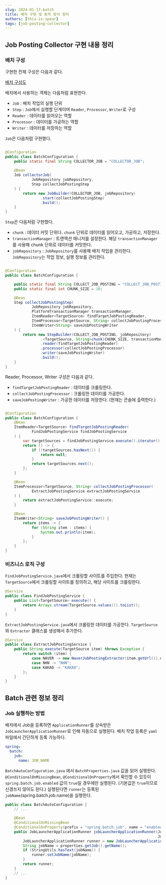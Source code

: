 ```yaml
---
slug: 2024-01-17-batch
title: 배치 구현 및 동작 방식 정리
authors: [this-is-spear]
tags: [job-posting-collector]
---
```



## Job Posting Collector 구현 내용 정리

### 배치 구성

구현한 전체 구성은 다음과 같다.

[배치 구성도](./img/2024-01-17-blog-description-01.png)

배치에서 사용하는 객체는 다음처럼 표현한다.

- `Job` : 배치 작업의 실행 단위
- `Step` : `Job`에서 실행할 단계이며 `Reader`, `Processor`, `Writer`로 구성
- `Reader` : 데이터를 읽어오는 역할
- `Processor` : 데이터를 가공하는 역할
- `Writer` : 데이터를 저장하는 역할

`Job`은 다음처럼 구현했다.

```java

@Configuration
public class BatchConfiguration {
    public static final String COLLECTOR_JOB = "COLLECTOR_JOB";
    
    @Bean
    Job collectorJob(
            JobRepository jobRepository,
            Step collectJobPostingStep
    ) {
        return new JobBuilder(COLLECTOR_JOB, jobRepository)
                .start(collectJobPostingStep)
                .build();
    }
}
```

`Step`은 다음처럼 구현했다.

- `chunk` : 데이터 커밋 단위다. `chunk` 단위로 데이터를 읽어오고, 가공하고, 저장한다.
- `transactionManager` : 트랜잭션 매니저를 설정한다. 해당 `transactionManager`를 사용해 chunk 단위로 데이터를 커밋한다.
- `jobRepository` : `JobRepository`를 사용해 배치 작업을 관리한다. `JobRepository`는 작업 정보, 실행 정보를 관리한다.

```java

@Configuration
public class BatchConfiguration {

    public static final String COLLECT_JOB_POSTING = "COLLECT_JOB_POSTING";
    public static final int CHUNK_SIZE = 10;

    @Bean
    Step collectJobPostingStep(
            JobRepository jobRepository,
            PlatformTransactionManager transactionManager,
            ItemReader<TargetSource> findTargetJobPostingReader,
            ItemProcessor<TargetSource, String> collectJobPostingProcessor,
            ItemWriter<String> saveJobPostingWriter
    ) {
        return new StepBuilder(COLLECT_JOB_POSTING, jobRepository)
                .<TargetSource, String>chunk(CHUNK_SIZE, transactionManager)
                .reader(findTargetJobPostingReader)
                .processor(collectJobPostingProcessor)
                .writer(saveJobPostingWriter)
                .build();
    }
}
```

Reader, Processor, Writer 구성은 다음과 같다.

- `findTargetJobPostingReader` : 데이터를 크롤링한다.
- `collectJobPostingProcessor` : 크롤링한 데이터를 가공한다.
- `saveJobPostingWriter` : 가공한 데이터를 저장한다. (현재는 콘솔에 출력한다.)

```java

@Configuration
public class BatchConfiguration {
    @Bean
    ItemReader<TargetSource> findTargetJobPostingReader(
            FindJobPostingService findJobPostingService
    ) {
        var targetSources = findJobPostingService.execute().iterator();
        return () -> {
            if (!targetSources.hasNext()) {
                return null;
            }
            return targetSources.next();
        };
    }

    @Bean
    ItemProcessor<TargetSource, String> collectJobPostingProcessor(
            ExtractJobPostingService extractJobPostingService
    ) {
        return extractJobPostingService::execute;
    }

    @Bean
    ItemWriter<String> saveJobPostingWriter() {
        return items -> {
            for (String item : items) {
                System.out.println(item);
            }
        };
    }
}
```

### 비즈니스 로직 구성

`FindJobPostingService.java`에서 크롤링할 사이트를 주입한다.
현재는 `TargetSource`에서 크롤링할 사이트를 정의하고, 해당 사이트를 크롤링한다.

```java
@Service
public class FindJobPostingService {
    public List<TargetSource> execute() {
        return Arrays.stream(TargetSource.values()).toList();
    }
}

```

`ExtractJobPostingService.java`에서 크롤링한 데이터를 가공한다.
`TargetSource`와 `Extractor` 클래스를 생성해서 추가한다.

```java
@Service
public class ExtractJobPostingService {
    public String execute(TargetSource item) throws Exception {
        return switch (item) {
            case NAVER -> new NaverJobPostingExtractor(item.getUrl()).extract();
            case NHN -> "NHN";
            case KAKAO -> "KAKAO";
        };
    }
}
```

## Batch 관련 정보 정리

### Job 실행하는 방법

배치에서 Job을 등록하면 `ApplicationRunner`를 상속받은 `JobLauncherApplicationRunner`로 인해 자동으로 실행된다.
배치 작업 등록은 `yaml` 파일에서 간단하게 등록 가능하다.

```yaml
spring:
  batch:
    job:
      name: JOB_NAME
```

`BatchAutoConfiguration.java` 에서 `BatchProperties.java` 값을 읽어 실행한다.
`@ConditionalOnMissingBean`, `@ConditionalOnProperty`에서 확인할 수 있듯이 `spring.batch.job.enabled` 값이 `true`일 경우에만 실행된다. (기본값은 `true`이므로 신경쓰지 않아도 된다.)
실행된다면 `runner`는 등록된 `jobName`(spring.batch.job.name)을 실행한다.

```java
public class BatchAutoConfiguration {
    // ...

    @Bean
    @ConditionalOnMissingBean
    @ConditionalOnProperty(prefix = "spring.batch.job", name = "enabled", havingValue = "true", matchIfMissing = true)
    public JobLauncherApplicationRunner jobLauncherApplicationRunner(JobLauncher jobLauncher, JobExplorer jobExplorer,
                                                                     JobRepository jobRepository, BatchProperties properties) {
        JobLauncherApplicationRunner runner = new JobLauncherApplicationRunner(jobLauncher, jobExplorer, jobRepository);
        String jobName = properties.getJob().getName();
        if (StringUtils.hasText(jobName)) {
            runner.setJobName(jobName);
        }
        return runner;
    }
    // ...
}
```





